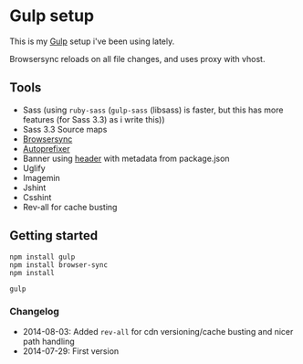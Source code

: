 # Gulp setup

This is my [Gulp](http://gulpjs.com) setup i've been using lately.

Browsersync reloads on all file changes, and uses proxy with vhost.

## Tools

+ Sass (using `ruby-sass` (`gulp-sass` (libsass) is faster, but this has more features (for Sass 3.3) as i write this))
+ Sass 3.3 Source maps
+ [Browsersync](http://browsersync.io)
+ [Autoprefixer](https://github.com/ai/autoprefixer)
+ Banner using [header](https://www.npmjs.org/package/gulp-header) with metadata from package.json
+ Uglify
+ Imagemin
+ Jshint
+ Csshint
+ Rev-all for cache busting

## Getting started

	npm install gulp
	npm install browser-sync
	npm install

	gulp

### Changelog
+ 2014-08-03: Added `rev-all` for cdn versioning/cache busting and nicer path handling
+ 2014-07-29: First version